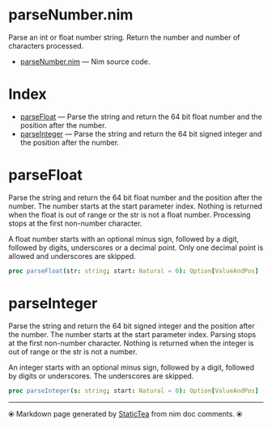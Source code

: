 # parseNumber.nim

Parse an int or float number string.  Return the number and number of characters processed.

* [parseNumber.nim](../src/parseNumber.nim) &mdash; Nim source code.
# Index

* [parseFloat](#parsefloat) &mdash; Parse the string and return the 64 bit float number and the
position after the number.
* [parseInteger](#parseinteger) &mdash; Parse the string and return the 64 bit signed integer and the
position after the number.

# parseFloat

Parse the string and return the 64 bit float number and the
position after the number. The number starts at the start
parameter index. Nothing is returned when the float is out of
range or the str is not a float number.  Processing stops at the
first non-number character.

A float number starts with an optional minus sign, followed by a
digit, followed by digits, underscores or a decimal point. Only
one decimal point is allowed and underscores are skipped.

```nim
proc parseFloat(str: string; start: Natural = 0): Option[ValueAndPos]
```

# parseInteger

Parse the string and return the 64 bit signed integer and the
position after the number. The number starts at the start parameter
index. Parsing stops at the first non-number character.  Nothing
is returned when the integer is out of range or the str is not a
number.

An integer starts with an optional minus sign, followed by a
digit, followed by digits or underscores. The underscores are
skipped.

```nim
proc parseInteger(s: string; start: Natural = 0): Option[ValueAndPos]
```


---
⦿ Markdown page generated by [StaticTea](https://github.com/flenniken/statictea/) from nim doc comments. ⦿
